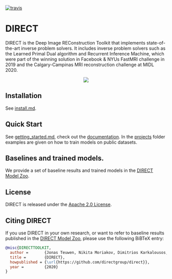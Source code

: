 [![travis](https://img.shields.io/travis/directgroup/direct.svg)](https://travis-ci.org/directgroup/direct)

# DIRECT

DIRECT is the Deep Image REConstruction Toolkit that implements
state-of-the-art inverse problem solvers. It includes inverse problem solvers
such as the Learned Primal Dual algorithm and Recurrent Inference Machine,
which were part of the winning solution in Facebook & NYUs FastMRI challenge in
2019 and the Calgary-Campinas MRI reconstruction challenge at MIDL 2020.

<div align="center">
  <img src=".github/direct.png"/>
</div>

## Installation

See [install.md](install.md).

## Quick Start

See [getting_started.md](getting_started.md), check out
the [documentation](https://direct.readthedocs.io/). In
the [projects](projects) folder examples are given on how to train models on
public datasets.

## Baselines and trained models.

We provide a set of baseline results and trained models in
the [DIRECT Model Zoo](model_zoo.md).

## License

DIRECT is released under the [Apache 2.0 License](LICENSE).

## Citing DIRECT

If you use DIRECT in your own research, or want to refer to baseline results
published in the
[DIRECT Model Zoo](model_zoo.md), please use the following BiBTeX entry:

```BibTeX
@misc{DIRECTTOOLKIT,
  author =       {Jonas Teuwen, Nikita Moriakov, Dimitrios Karkalousos, Matthan Caan},
  title =        {DIRECT},
  howpublished = {\url{https://github.com/directgroup/direct}},
  year =         {2020}
}
```
